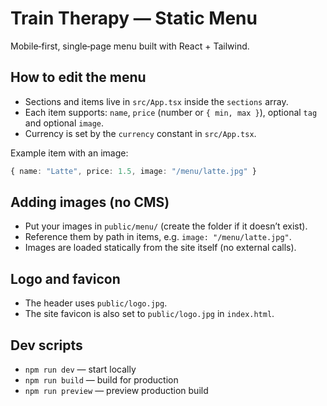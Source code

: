 # Train Therapy — Static Menu

Mobile‑first, single‑page menu built with React + Tailwind.

## How to edit the menu

- Sections and items live in `src/App.tsx` inside the `sections` array.
- Each item supports: `name`, `price` (number or `{ min, max }`), optional `tag` and optional `image`.
- Currency is set by the `currency` constant in `src/App.tsx`.

Example item with an image:

```ts
{ name: "Latte", price: 1.5, image: "/menu/latte.jpg" }
```

## Adding images (no CMS)

- Put your images in `public/menu/` (create the folder if it doesn’t exist).
- Reference them by path in items, e.g. `image: "/menu/latte.jpg"`.
- Images are loaded statically from the site itself (no external calls).

## Logo and favicon

- The header uses `public/logo.jpg`.
- The site favicon is also set to `public/logo.jpg` in `index.html`.

## Dev scripts

- `npm run dev` — start locally
- `npm run build` — build for production
- `npm run preview` — preview production build

